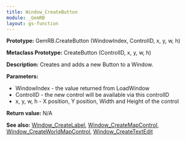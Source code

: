 ```yaml
---
title: Window_CreateButton
module: _GemRB
layout: gs-function
---
```


**Prototype:** GemRB.CreateButton (WindowIndex, ControlID, x, y, w, h)

**Metaclass Prototype:** CreateButton (ControlID, x, y, w, h)

**Description:** Creates and adds a new Button to a Window.

**Parameters:**
  * WindowIndex - the value returned from LoadWindow
  * ControlID - the new control will be available via this controlID
  * x, y, w, h - X position, Y position, Width and Height of the control

**Return value:** N/A

**See also:** [Window_CreateLabel](Window_CreateLabel.md), [Window_CreateMapControl](Window_CreateMapControl.md), [Window_CreateWorldMapControl](Window_CreateWorldMapControl.md), [Window_CreateTextEdit](Window_CreateTextEdit.md)
